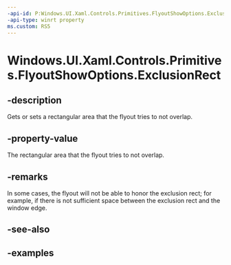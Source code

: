 ```yaml
---
-api-id: P:Windows.UI.Xaml.Controls.Primitives.FlyoutShowOptions.ExclusionRect
-api-type: winrt property
ms.custom: RS5
---
```


<!-- Property syntax.
public IReference<Rect> ExclusionRect { get;  set; }
-->

# Windows.UI.Xaml.Controls.Primitives.FlyoutShowOptions.ExclusionRect

## -description

Gets or sets a rectangular area that the flyout tries to not overlap.

## -property-value

The rectangular area that the flyout tries to not overlap.

## -remarks

In some cases, the flyout will not be able to honor the exclusion rect; for example, if there is not sufficient space between the exclusion rect and the window edge.

## -see-also

## -examples

